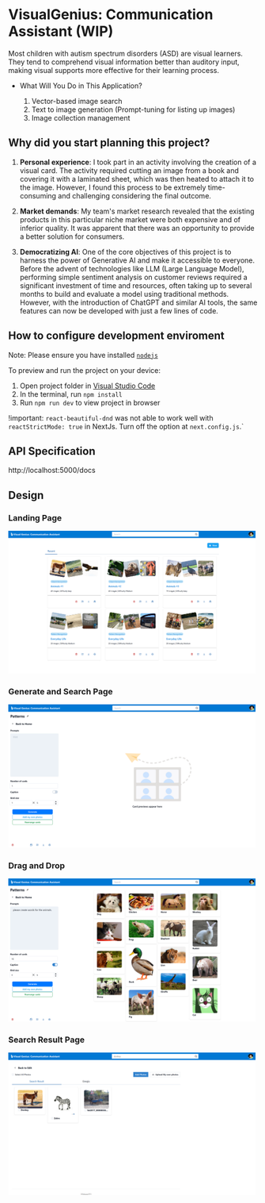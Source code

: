 
# VisualGenius: Communication Assistant (WIP)

Most children with autism spectrum disorders (ASD) are visual learners. They tend to comprehend visual information better than auditory input, making visual supports more effective for their learning process.

- What Will You Do in This Application?

  1. Vector-based image search
  1. Text to image generation (Prompt-tuning for listing up images)
  1. Image collection management

## Why did you start planning this project?

1. <b>Personal experience</b>: I took part in an activity involving the creation of a visual card. The activity required cutting an image from a book and covering it with a laminated sheet, which was then heated to attach it to the image. However, I found this process to be extremely time-consuming and challenging considering the final outcome.

2. <b>Market demands</b>: My team's market research revealed that the existing products in this particular niche market were both expensive and of inferior quality. It was apparent that there was an opportunity to provide a better solution for consumers.

3. <b>Democratizing AI</b>: One of the core objectives of this project is to harness the power of Generative AI and make it accessible to everyone. Before the advent of technologies like LLM (Large Language Model), performing simple sentiment analysis on customer reviews required a significant investment of time and resources, often taking up to several months to build and evaluate a model using traditional methods. However, with the introduction of ChatGPT and similar AI tools, the same features can now be developed with just a few lines of code.

## How to configure development enviroment

  Note: Please ensure you have installed <code><a href="https://nodejs.org/en/download/">nodejs</a></code>

  To preview and run the project on your device:

  1. Open project folder in <a href="https://code.visualstudio.com/download">Visual Studio Code</a>
  2. In the terminal, run `npm install`
  3. Run `npm run dev` to view project in browser

  !important: `react-beautiful-dnd` was not able to work well with `reactStrictMode: true` in NextJs.
  Turn off the option at `next.config.js`.`

## API Specification

  http://localhost:5000/docs

## Design

### Landing Page

  <img src="./docs/home.png" alt="home" width="500"/>   

### Generate and Search Page

  <img src="./docs/generate.png" alt="generate" width="500"/> 

### Drag and Drop

  <img src="./docs/dnd.png" alt="dnd" width="500"/> 

### Search Result Page

  <img src="./docs/select.png" alt="select" width="500"/> 
  